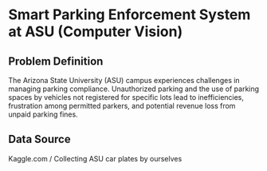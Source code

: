 # Smart Parking Enforcement System at ASU (Computer Vision)

## Problem Definition
The Arizona State University (ASU) campus experiences challenges in managing parking compliance. Unauthorized parking and the use of parking spaces by vehicles not registered for specific lots lead to inefficiencies, frustration among permitted parkers, and potential revenue loss from unpaid parking fines.

## Data Source
Kaggle.com / Collecting ASU car plates by ourselves


